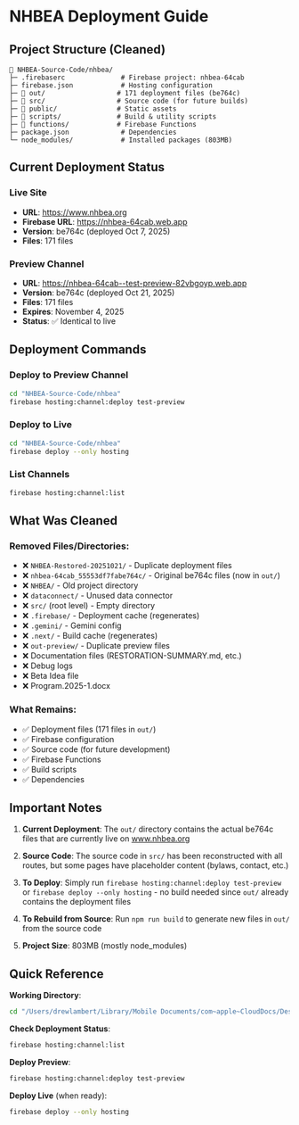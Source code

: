 # NHBEA Deployment Guide

## Project Structure (Cleaned)

```
📁 NHBEA-Source-Code/nhbea/
├─ .firebaserc              # Firebase project: nhbea-64cab
├─ firebase.json            # Hosting configuration
├─ 📁 out/                  # 171 deployment files (be764c)
├─ 📁 src/                  # Source code (for future builds)
├─ 📁 public/               # Static assets
├─ 📁 scripts/              # Build & utility scripts
├─ 📁 functions/            # Firebase Functions
├─ package.json             # Dependencies
└─ node_modules/            # Installed packages (803MB)
```

## Current Deployment Status

### Live Site
- **URL**: https://www.nhbea.org
- **Firebase URL**: https://nhbea-64cab.web.app
- **Version**: be764c (deployed Oct 7, 2025)
- **Files**: 171 files

### Preview Channel
- **URL**: https://nhbea-64cab--test-preview-82vbgoyp.web.app
- **Version**: be764c (deployed Oct 21, 2025)
- **Files**: 171 files
- **Expires**: November 4, 2025
- **Status**: ✅ Identical to live

## Deployment Commands

### Deploy to Preview Channel
```bash
cd "NHBEA-Source-Code/nhbea"
firebase hosting:channel:deploy test-preview
```

### Deploy to Live
```bash
cd "NHBEA-Source-Code/nhbea"
firebase deploy --only hosting
```

### List Channels
```bash
firebase hosting:channel:list
```

## What Was Cleaned

### Removed Files/Directories:
- ❌ `NHBEA-Restored-20251021/` - Duplicate deployment files
- ❌ `nhbea-64cab_55553df7fabe764c/` - Original be764c files (now in `out/`)
- ❌ `NHBEA/` - Old project directory
- ❌ `dataconnect/` - Unused data connector
- ❌ `src/` (root level) - Empty directory
- ❌ `.firebase/` - Deployment cache (regenerates)
- ❌ `.gemini/` - Gemini config
- ❌ `.next/` - Build cache (regenerates)
- ❌ `out-preview/` - Duplicate preview files
- ❌ Documentation files (RESTORATION-SUMMARY.md, etc.)
- ❌ Debug logs
- ❌ Beta Idea file
- ❌ Program.2025-1.docx

### What Remains:
- ✅ Deployment files (171 files in `out/`)
- ✅ Firebase configuration
- ✅ Source code (for future development)
- ✅ Firebase Functions
- ✅ Build scripts
- ✅ Dependencies

## Important Notes

1. **Current Deployment**: The `out/` directory contains the actual be764c files that are currently live on www.nhbea.org

2. **Source Code**: The source code in `src/` has been reconstructed with all routes, but some pages have placeholder content (bylaws, contact, etc.)

3. **To Deploy**: Simply run `firebase hosting:channel:deploy test-preview` or `firebase deploy --only hosting` - no build needed since `out/` already contains the deployment files

4. **To Rebuild from Source**: Run `npm run build` to generate new files in `out/` from the source code

5. **Project Size**: 803MB (mostly node_modules)

## Quick Reference

**Working Directory**:
```bash
cd "/Users/drewlambert/Library/Mobile Documents/com~apple~CloudDocs/Desktop/Desktop - MacBook Pro/Revelate/NHBEA/NHBEA-Source-Code/nhbea"
```

**Check Deployment Status**:
```bash
firebase hosting:channel:list
```

**Deploy Preview**:
```bash
firebase hosting:channel:deploy test-preview
```

**Deploy Live** (when ready):
```bash
firebase deploy --only hosting
```
